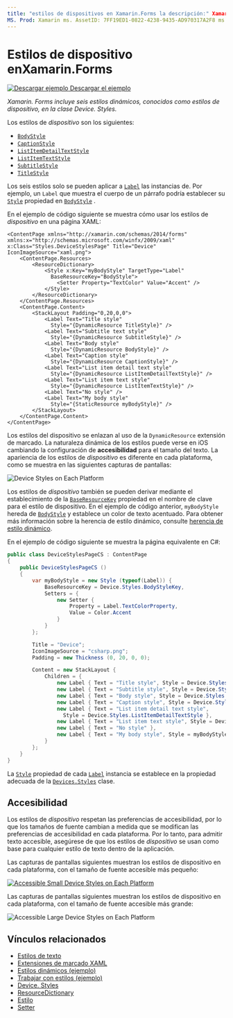```yaml
---
title: "estilos de dispositivos en Xamarin.Forms la descripción:" Xamarin.Forms incluye seis estilos dinámicos, conocidos como estilos de dispositivo, en la clase Device. Styles. En este artículo se explica cómo usar los estilos de dispositivo en una Xamarin.Forms aplicación ".
MS. Prod: Xamarin ms. AssetID: 7FF19ED1-0822-4238-9435-AD970317A2F8 ms. Technology: Xamarin-Forms Author: davidbritch ms. Author: dabritch ms. Date: 02/17/2016 no-LOC: [ Xamarin.Forms , Xamarin.Essentials ]
---
```


# <a name="device-styles-in-xamarinforms"></a>Estilos de dispositivo enXamarin.Forms

[![Descargar ejemplo](~/media/shared/download.png) Descargar el ejemplo](https://docs.microsoft.com/samples/xamarin/xamarin-forms-samples/userinterface-styles-dynamicstyles)

_Xamarin. Forms incluye seis estilos dinámicos, conocidos como estilos de dispositivo, en la clase Device. Styles._

Los estilos de *dispositivo* son los siguientes:

- [`BodyStyle`](xref:Xamarin.Forms.Device.Styles.BodyStyle)
- [`CaptionStyle`](xref:Xamarin.Forms.Device.Styles.CaptionStyle)
- [`ListItemDetailTextStyle`](xref:Xamarin.Forms.Device.Styles.ListItemDetailTextStyle)
- [`ListItemTextStyle`](xref:Xamarin.Forms.Device.Styles.ListItemTextStyle)
- [`SubtitleStyle`](xref:Xamarin.Forms.Device.Styles.SubtitleStyle)
- [`TitleStyle`](xref:Xamarin.Forms.Device.Styles.TitleStyle)

Los seis estilos solo se pueden aplicar a [`Label`](xref:Xamarin.Forms.Label) las instancias de. Por ejemplo, un `Label` que muestra el cuerpo de un párrafo podría establecer su [`Style`](xref:Xamarin.Forms.NavigableElement.Style) propiedad en [`BodyStyle`](xref:Xamarin.Forms.Device.Styles.BodyStyle) .

En el ejemplo de código siguiente se muestra cómo usar los estilos de *dispositivo* en una página XAML:

```xaml
<ContentPage xmlns="http://xamarin.com/schemas/2014/forms" xmlns:x="http://schemas.microsoft.com/winfx/2009/xaml" x:Class="Styles.DeviceStylesPage" Title="Device" IconImageSource="xaml.png">
    <ContentPage.Resources>
        <ResourceDictionary>
            <Style x:Key="myBodyStyle" TargetType="Label"
              BaseResourceKey="BodyStyle">
                <Setter Property="TextColor" Value="Accent" />
            </Style>
        </ResourceDictionary>
    </ContentPage.Resources>
    <ContentPage.Content>
        <StackLayout Padding="0,20,0,0">
            <Label Text="Title style"
              Style="{DynamicResource TitleStyle}" />
            <Label Text="Subtitle text style"
              Style="{DynamicResource SubtitleStyle}" />
            <Label Text="Body style"
              Style="{DynamicResource BodyStyle}" />
            <Label Text="Caption style"
              Style="{DynamicResource CaptionStyle}" />
            <Label Text="List item detail text style"
              Style="{DynamicResource ListItemDetailTextStyle}" />
            <Label Text="List item text style"
              Style="{DynamicResource ListItemTextStyle}" />
            <Label Text="No style" />
            <Label Text="My body style"
              Style="{StaticResource myBodyStyle}" />
        </StackLayout>
    </ContentPage.Content>
</ContentPage>
```

Los estilos del dispositivo se enlazan al uso de la `DynamicResource` extensión de marcado. La naturaleza dinámica de los estilos puede verse en iOS cambiando la configuración de **accesibilidad** para el tamaño del texto. La apariencia de los estilos de *dispositivo* es diferente en cada plataforma, como se muestra en las siguientes capturas de pantallas:

![](device-images/device-styles.png "Device Styles on Each Platform")

Los estilos de *dispositivo* también se pueden derivar mediante el establecimiento de la [`BaseResourceKey`](xref:Xamarin.Forms.Style.BaseResourceKey) propiedad en el nombre de clave para el estilo de dispositivo. En el ejemplo de código anterior, `myBodyStyle` hereda de [`BodyStyle`](xref:Xamarin.Forms.Device.Styles.BodyStyle) y establece un color de texto acentuado. Para obtener más información sobre la herencia de estilo dinámico, consulte [herencia de estilo dinámico](~/xamarin-forms/user-interface/styles/xaml/dynamic.md#dynamic-style-inheritance).

En el ejemplo de código siguiente se muestra la página equivalente en C#:

```csharp
public class DeviceStylesPageCS : ContentPage
{
    public DeviceStylesPageCS ()
    {
        var myBodyStyle = new Style (typeof(Label)) {
            BaseResourceKey = Device.Styles.BodyStyleKey,
            Setters = {
                new Setter {
                    Property = Label.TextColorProperty,
                    Value = Color.Accent
                }
            }
        };

        Title = "Device";
        IconImageSource = "csharp.png";
        Padding = new Thickness (0, 20, 0, 0);

        Content = new StackLayout {
            Children = {
                new Label { Text = "Title style", Style = Device.Styles.TitleStyle },
                new Label { Text = "Subtitle style", Style = Device.Styles.SubtitleStyle },
                new Label { Text = "Body style", Style = Device.Styles.BodyStyle },
                new Label { Text = "Caption style", Style = Device.Styles.CaptionStyle },
                new Label { Text = "List item detail text style",
                  Style = Device.Styles.ListItemDetailTextStyle },
                new Label { Text = "List item text style", Style = Device.Styles.ListItemTextStyle },
                new Label { Text = "No style" },
                new Label { Text = "My body style", Style = myBodyStyle }
            }
        };
    }
}
```

La [`Style`](xref:Xamarin.Forms.NavigableElement.Style) propiedad de cada [`Label`](xref:Xamarin.Forms.Label) instancia se establece en la propiedad adecuada de la [`Devices.Styles`](xref:Xamarin.Forms.Device.Styles) clase.

## <a name="accessibility"></a>Accesibilidad

Los estilos de *dispositivo* respetan las preferencias de accesibilidad, por lo que los tamaños de fuente cambian a medida que se modifican las preferencias de accesibilidad en cada plataforma. Por lo tanto, para admitir texto accesible, asegúrese de que los estilos de *dispositivo* se usan como base para cualquier estilo de texto dentro de la aplicación.

Las capturas de pantallas siguientes muestran los estilos de dispositivo en cada plataforma, con el tamaño de fuente accesible más pequeño:

[![](device-images/minimum-size.png "Accessible Small Device Styles on Each Platform")](device-images/minimum-size-large.png#lightbox "Accessible Small Device Styles on Each Platform")

Las capturas de pantallas siguientes muestran los estilos de dispositivo en cada plataforma, con el tamaño de fuente accesible más grande:

![](device-images/maximum-size.png "Accessible Large Device Styles on Each Platform")

## <a name="related-links"></a>Vínculos relacionados

- [Estilos de texto](~/xamarin-forms/user-interface/text/styles.md)
- [Extensiones de marcado XAML](~/xamarin-forms/xaml/xaml-basics/xaml-markup-extensions.md)
- [Estilos dinámicos (ejemplo)](https://docs.microsoft.com/samples/xamarin/xamarin-forms-samples/userinterface-styles-dynamicstyles)
- [Trabajar con estilos (ejemplo)](https://docs.microsoft.com/samples/xamarin/xamarin-forms-samples/workingwithstyles)
- [Device. Styles](xref:Xamarin.Forms.Device.Styles)
- [ResourceDictionary](xref:Xamarin.Forms.ResourceDictionary)
- [Estilo](xref:Xamarin.Forms.Style)
- [Setter](xref:Xamarin.Forms.Setter)
